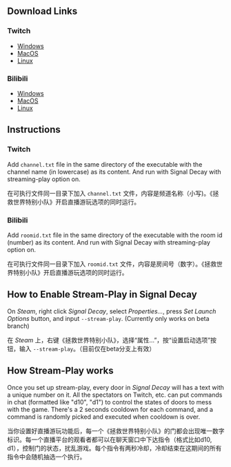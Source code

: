 ## Download Links

### Twitch

 - [Windows](https://github.com/zacx-z/signal-decay-streamplay/releases/download/1.0/sd-twitch-win.exe)
 - [MacOS](https://github.com/zacx-z/signal-decay-streamplay/releases/download/1.0/SD-Twitch-MacOS.zip)
 - [Linux](https://github.com/zacx-z/signal-decay-streamplay/releases/download/1.0/sd-twitch-linux)

### Bilibili

 - [Windows](https://github.com/zacx-z/signal-decay-streamplay/releases/download/1.0/bplay-win.exe)
 - [MacOS](https://github.com/zacx-z/signal-decay-streamplay/releases/download/1.0/bplay-macos)
 - [Linux](https://github.com/zacx-z/signal-decay-streamplay/releases/download/1.0/bplay-linux)

## Instructions

### Twitch

Add `channel.txt` file in the same directory of the executable with the channel name (in lowercase) as its content. And run with Signal Decay with streaming-play option on.

在可执行文件同一目录下加入 `channel.txt` 文件，内容是频道名称（小写)。《拯救世界特别小队》开启直播游玩选项的同时运行。

### Bilibili

Add `roomid.txt` file in the same directory of the executable with the room id (number) as its content. And run with Signal Decay with streaming-play option on.

在可执行文件同一目录下加入 `roomid.txt` 文件，内容是房间号（数字）。《拯救世界特别小队》开启直播游玩选项的同时运行。

## How to Enable Stream-Play in Signal Decay

On _Steam_, right click _Signal Decay_, select _Properties..._, press _Set Launch Options_ button, and input `--stream-play`. (Currently only works on beta branch)

在 _Steam_ 上，右键《拯救世界特别小队》，选择“属性...”，按“设置启动选项”按钮，输入 `--stream-play`。（目前仅在beta分支上有效）

## How Stream-Play works

Once you set up stream-play, every door in _Signal Decay_ will has a text with a unique number on it. All the spectators on Twitch, etc. can put commands in chat (formatted like "d10", "d1") to control the states of doors to mess with the game. There's a 2 seconds cooldown for each command, and a command is randomly picked and executed when cooldown is over.

当你设置好直播游玩功能后，每一个《拯救世界特别小队》的门都会出现唯一数字标识。每一个直播平台的观看者都可以在聊天窗口中下达指令（格式比如d10, d1），控制门的状态，扰乱游戏。每个指令有两秒冷却，冷却结束在这期间的所有指令中会随机抽选一个执行。
